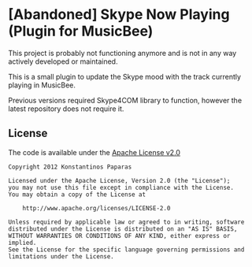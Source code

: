 [Abandoned] Skype Now Playing (Plugin for MusicBee)
=======================
This project is probably not functioning anymore and is not in any way actively developed or maintained.


This is a small plugin to update the Skype mood with the track currently playing in MusicBee.

Previous versions required Skype4COM library to function, however the latest repository does not require it.

License
---------
The code is available under the [Apache License v2.0](http://www.apache.org/licenses/LICENSE-2.0)

    Copyright 2012 Konstantinos Paparas

    Licensed under the Apache License, Version 2.0 (the "License");
    you may not use this file except in compliance with the License.
    You may obtain a copy of the License at

        http://www.apache.org/licenses/LICENSE-2.0

    Unless required by applicable law or agreed to in writing, software
    distributed under the License is distributed on an "AS IS" BASIS,
    WITHOUT WARRANTIES OR CONDITIONS OF ANY KIND, either express or implied.
    See the License for the specific language governing permissions and
    limitations under the License.
